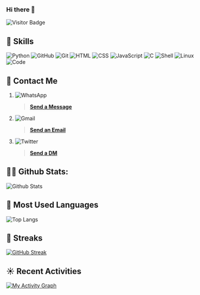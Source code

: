 ### Hi there 👋

<!--
**Usmansharafa/Usmansharafa** is a ✨ _special_ ✨ repository because its `README.md` (this file) appears on your GitHub profile.

Here are some ideas to get you started:

- 🔭 I’m currently working on ...
- 🌱 I’m currently learning ...
- 👯 I’m looking to collaborate on ...
- 🤔 I’m looking for help with ...
- 💬 Ask me about ...
- 📫 How to reach me: ...
- 😄 Pronouns: ...
- ⚡ Fun fact: ...
-->

![Visitor Badge](https://komarev.com/ghpvc/?username=Usmansharafa&color=red&style=plastic)
<!-- [![trophy](https://github-profile-trophy.vercel.app/?username=Usmansharafa)](https://github.com/Usmansharafa/github-profile-trophy) -->

## 🎉 Skills
![Python](https://img.shields.io/badge/-Python-black?style=plastic&logo=Python) 
![GitHub](https://img.shields.io/badge/-GitHub-black?style=plastic&logo=github)
![Git](https://img.shields.io/badge/-Git-F05032?style=plastic&logo=git&logoColor=white)
![HTML](https://img.shields.io/badge/-HTML-blue?style=plastic&logo=html5)
![CSS](https://img.shields.io/badge/-CSS-black?style=plastic&logo=css3)
![JavaScript](https://img.shields.io/badge/-Javascript-black?style=plastic&logo=javascript)
![C](https://img.shields.io/badge/-C-black?style=plastic&logo=c)
![Shell](https://img.shields.io/badge/-Shell-black?style=plastic&logo=shell)
![Linux](https://img.shields.io/badge/Linux-FCC624?style=for-the-badge&logo=linux&logoColor=black)
![Code](https://img.shields.io/badge/VisualStudioCode-0078d7.svg?style=for-the-badge&logo=visual-studio-code&logoColor=white)

## 📳 Contact Me
1. ![WhatsApp](https://img.shields.io/badge/-WhatsApp-lightgrey?style=social&logo=whatsapp) 
   > [**Send a Message**](https://wa.me/2348093552688)
2. ![Gmail](https://img.shields.io/badge/-Gmail-white?style=social&logo=gmail)
   > <a href="mailto:usmansharafa04@gmail.com">**Send an Email**</a>
3. ![Twitter](https://img.shields.io/badge/-Twitter-white?style=social&logo=twitter)
   > [**Send a DM**](https://twitter.com/Ackermannn04)
     

## 👨‍💻 Github Stats:
![Github Stats](https://github-readme-stats.vercel.app/api?username=Usmansharafa&count_private=true&show_icons=true&include_all_commits=true)

## 📖 Most Used Languages
![Top Langs](https://github-readme-stats.vercel.app/api/top-langs/?username=Usmansharafa&hide=TeX&layout=compact)

## 🌠 Streaks
[![GitHub Streak](https://github-readme-streak-stats.herokuapp.com/?user=Usmansharafa&theme=dark)](https://git.io/streak-stats)

## ☀️ Recent Activities
[![My Activity Graph](https://activity-graph.herokuapp.com/graph?username=Usmansharafa&theme=github)](https://github.com/Usmansharafa/github-readme-activity-graph)
